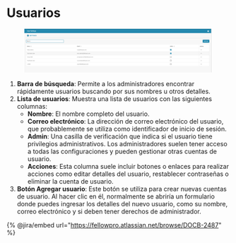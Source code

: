 # Usuarios

<figure><img src="../../../../.gitbook/assets/Bildschirmfoto 2024-05-08 um 08.21.48.png" alt=""><figcaption></figcaption></figure>

1. **Barra de búsqueda**: Permite a los administradores encontrar rápidamente usuarios buscando por sus nombres u otros detalles.
2. **Lista de usuarios**: Muestra una lista de usuarios con las siguientes columnas:
   - **Nombre**: El nombre completo del usuario.
   - **Correo electrónico**: La dirección de correo electrónico del usuario, que probablemente se utiliza como identificador de inicio de sesión.
   - **Admin**: Una casilla de verificación que indica si el usuario tiene privilegios administrativos. Los administradores suelen tener acceso a todas las configuraciones y pueden gestionar otras cuentas de usuario.
   - **Acciones**: Esta columna suele incluir botones o enlaces para realizar acciones como editar detalles del usuario, restablecer contraseñas o eliminar la cuenta de usuario.
3. **Botón Agregar usuario**: Este botón se utiliza para crear nuevas cuentas de usuario. Al hacer clic en él, normalmente se abriría un formulario donde puedes ingresar los detalles del nuevo usuario, como su nombre, correo electrónico y si deben tener derechos de administrador.

{% @jira/embed url="https://fellowpro.atlassian.net/browse/DOCB-2487" %}

